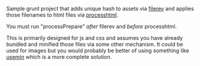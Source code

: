 Sample grunt project that adds unique hash to assets via [filerev](https://github.com/yeoman/grunt-filerev) and applies those filenames to html files via [processhtml](https://github.com/dciccale/grunt-processhtml). 

You must run "processPrepare" *after* filerev and *before* processhtml.

This is primarily designed for js and css and assumes you have already bundled and minified those files via some other mechanism. It could be used for images but you would probably be better of using something like [usemin](https://github.com/yeoman/grunt-usemin) which is a more complete solution.
